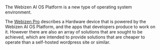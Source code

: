 The Webizen AI OS Platform is a new type of operating system environment.  

The [Webizen Pro](Webizen%20Pro.md) describes a Hardware device that is powered by the Webizen AI OS Platform, and the apps that developers produce to work on it.  However there are also an array of  solutions that are sought to be achieved, which are intended to provide solutions that are cheaper to operate than a self-hosted wordpress site or similar. 




